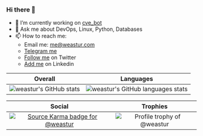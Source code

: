 ### Hi there 👋

- 🔭 I’m currently working on [cve_bot](https://github.com/weastur/cve_bot)
- 💬 Ask me about DevOps, Linux, Python, Databases
- 📫 How to reach me:
  - Email me: me@weastur.com
  - [Telegram me](https://t.me/weastur)
  - [Follow me](https://twitter.com/intent/follow?screen_name=weastur1) on Twitter
  - [Add me](www.linkedin.com/in/weastur) on Linkedin 

Overall                    |  Languages
:-------------------------:|:-------------------------:
![weastur's GitHub stats](https://github-readme-stats.vercel.app/api?username=weastur&count_private=true&show_icons=true)  |  ![weastur's GitHub languages stats](https://github-readme-stats.vercel.app/api/top-langs/?username=weastur&layout=compact)


Social                     |  Trophies
:-------------------------:|:-------------------------:
[![Source Karma badge for @weastur](https://sourcekarma-og.vercel.app/api/weastur/github)](https://sourcekarma.vercel.app/weastur)  |  ![Profile trophy of @weastur](https://github-profile-trophy.vercel.app/?username=weastur)
